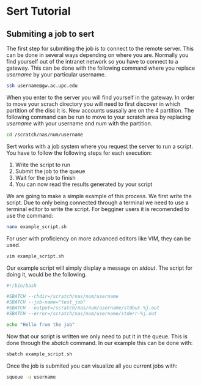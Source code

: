 # Sert Tutorial

## Submiting a job to sert

The first step for submiting the job is to connect to the remote server.
This can be done in several ways depending on where you are.
Normally you find yourself out of the intranet network so you have to connect to a gateway.
This can be done with the following command where you replace *username* by your particular username.

```bash
ssh username@gw.ac.upc.edu
```

When you enter to the server you will find yourself in the gateway.
In order to move your scrach directory you will need to first discover in which partition of the disc it is.
New accounts ususally are on the 4 partition.
The following command can be run to move to your scratch area by replacing *username* with your username and *num* with the partition.

```bash
cd /scratch/nas/num/username
```

Sert works with a job system where you request the server to run a script.
You have to follow the following steps for each execution:
1. Write the script to run
2. Submit the job to the queue
3. Wait for the job to finish
4. You can now read the results generated by your script

We are going to make a simple example of this process.
We first write the script.
Due to only being connected through a terminal we need to use a terminal editor to write the script.
For begginer users it is recomended to use the command:

```bash
nano example_script.sh
```

For user with proficiency on more advanced editors like VIM, they can be used.

```bash
vim example_script.sh
```

Our example script will simply display a message on *stdout*.
The script for doing it, would be the following.

```bash
#!/bin/bash

#SBATCH --chdir=/scratch/nas/num/username
#SBATCH --job-name="test_job"
#SBATCH --output=/scratch/nas/num/username/stdout-%j.out
#SBATCH --error=/scratch/nas/num/username/stderr-%j.out

echo "Hello from the job"
```

Now that our script is written we only need to put it in the queue.
This is done through the *sbatch* command.
In our example this can be done with:

```bash
sbatch example_script.sh
```

Once the job is submited you can visualize all you current jobs with:

```bash
squeue -u username
```
